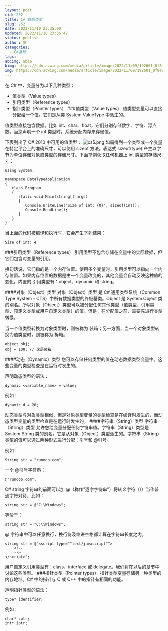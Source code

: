 ```yaml
---
layout: post
cid: 252
title: C# 数据类型
slug: 252
date: 2022/11/10 23:35:00
updated: 2022/11/10 23:36:42
status: publish
author: 翕
categories: 
  - C#基础
tags: 
abcimg: able
bimg: https://cdn.acwing.com/media/article/image/2022/11/09/192601_0f8a9fdd5f-C-300x184.png
img: https://cdn.acwing.com/media/article/image/2022/11/09/192601_0f8a9fdd5f-C-300x184.png
---
```



在 C# 中，变量分为以下几种类型：

 - 值类型（Value types）
 - 引用类型（Reference types）
 - 指针类型（Pointer types）
###值类型（Value types）
值类型变量可以直接分配给一个值。它们是从类 System.ValueType 中派生的。

值类型直接包含数据。比如 int、char、float，它们分别存储数字、字符、浮点数。当您声明一个 int 类型时，系统分配内存来存储值。

下表列出了 C# 2010 中可用的值类型：
![cs5.png](https://cdn.acwing.com/media/article/image/2022/11/10/192601_b323cbbb61-cs5.png) 
如需得到一个类型或一个变量在特定平台上的准确尺寸，可以使用 sizeof 方法。表达式 sizeof(type) 产生以字节为单位存储对象或类型的存储尺寸。下面举例获取任何机器上 int 类型的存储尺寸：
```
using System;

namespace DataTypeApplication
{
   class Program
   {
      static void Main(string[] args)
      {
         Console.WriteLine("Size of int: {0}", sizeof(int));
         Console.ReadLine();
      }
   }
}
```
当上面的代码被编译和执行时，它会产生下列结果：
```
Size of int: 4
```
###引用类型（Reference types）
引用类型不包含存储在变量中的实际数据，但它们包含对变量的引用。

换句话说，它们指的是一个内存位置。使用多个变量时，引用类型可以指向一个内存位置。如果内存位置的数据是由一个变量改变的，其他变量会自动反映这种值的变化。内置的 引用类型有：object、dynamic 和 string。

####对象（Object）类型
对象（Object）类型 是 C# 通用类型系统（Common Type System - CTS）中所有数据类型的终极基类。Object 是 System.Object 类的别名。所以对象（Object）类型可以被分配任何其他类型（值类型、引用类型、预定义类型或用户自定义类型）的值。但是，在分配值之前，需要先进行类型转换。

当一个值类型转换为对象类型时，则被称为 装箱；另一方面，当一个对象类型转换为值类型时，则被称为 拆箱。
```
object obj;
obj = 100; // 这是装箱
```
####动态（Dynamic）类型
您可以存储任何类型的值在动态数据类型变量中。这些变量的类型检查是在运行时发生的。

声明动态类型的语法：
```
dynamic <variable_name> = value;
```
例如：
```
dynamic d = 20;
```
动态类型与对象类型相似，但是对象类型变量的类型检查是在编译时发生的，而动态类型变量的类型检查是在运行时发生的。
####字符串（String）类型
字符串（String）类型 允许您给变量分配任何字符串值。字符串（String）类型是 System.String 类的别名。它是从对象（Object）类型派生的。字符串（String）类型的值可以通过两种形式进行分配：引号和 @引号。

例如：
```
String str = "runoob.com";
```
一个 @引号字符串：
```
@"runoob.com";
```
C# string 字符串的前面可以加 @（称作"逐字字符串"）将转义字符（\）当作普通字符对待，比如：
```
string str = @"C:\Windows";
```
等价于：
```
string str = "C:\\Windows";
```
@ 字符串中可以任意换行，换行符及缩进空格都计算在字符串长度之内。
```
string str = @"<script type=""text/javascript"">
    <!--
    -->
</script>";
```
用户自定义引用类型有：class、interface 或 delegate。我们将在以后的章节中讨论这些类型。
###指针类型（Pointer types）
指针类型变量存储另一种类型的内存地址。C# 中的指针与 C 或 C++ 中的指针有相同的功能。

声明指针类型的语法：
```
type* identifier;
```
例如：
```
char* cptr;
int* iptr;
```